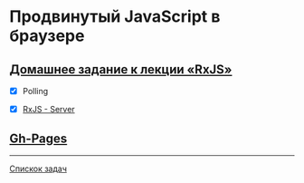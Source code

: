 # Продвинутый JavaScript в браузере

## [Домашнее задание к лекции «RxJS»](https://github.com/netology-code/ahj-homeworks/tree/simplification/rxjs)

- [x] Polling
- [x] [RxJS - Server](https://github.com/TomSG03/ahj-http-helpdesk-backend)


## [Gh-Pages](https://tomsg03.github.io/ahj-rxjs-polling)

---
[Спискок задач](https://github.com/TomSG03/ahs-homeworks-list)
